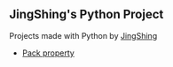 ## JingShing's Python Project
Projects made with Python by [JingShing](https://github.com/JingShing)

* [Pack property](https://github.com/JingShing-Python/Python-Packing-Properties)
